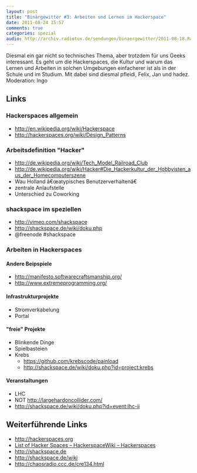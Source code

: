```yaml
---
layout: post
title: "Binärgewitter #3: Arbeiten und Lernen im Hackerspace"
date: 2011-08-24 15:57
comments: true
categories: spezial
audio: http://archiv.radiotux.de/sendungen/binaergewitter/2011-08-18.RadioTux.Binaergewitter.3.mp3
---
```


<p>Diesmal ein gar nicht so technisches Thema, aber trotzdem f&uuml;r uns Geeks interessant. Es geht um die Hackerspaces, die Kultur und warum das Lernen und Arbeiten in solchen Umgebungen einfacherer ist als in der Schule und im Studium. Mit dabei sind diesmal pfleidi, Felix, Jan und hadez. Moderation: Ingo</p>

<h2>Links</h2>

<h3>Hackerspaces allgemein</h3>

<ul>
<li><a href="http://en.wikipedia.org/wiki/Hackerspace">http://en.wikipedia.org/wiki/Hackerspace</a></li>
<li><a href="http://hackerspaces.org/wiki/Design_Patterns">http://hackerspaces.org/wiki/Design_Patterns</a></li>
</ul>

<h3>Arbeitsdefinition "Hacker"</h3>

<ul>
<li><a href="http://de.wikipedia.org/wiki/Tech_Model_Railroad_Club">http://de.wikipedia.org/wiki/Tech_Model_Railroad_Club</a></li>
<li><a href="http://de.wikipedia.org/wiki/Hacker#Die_Hackerkultur_der_Hobbyisten_aus_der_Homecomputerszene">http://de.wikipedia.org/wiki/Hacker#Die_Hackerkultur_der_Hobbyisten_aus_der_Homecomputerszene</a></li>
<li>Wau Holland &acirc;&euro;&oelig;atypisches Benutzerverhalten&acirc;&euro;</li>
<li>zentrale Anlaufstelle</li>
<li>Unterschied zu Coworking</li>
</ul>

<h3>shackspace im speziellen</h3>

<ul>
<li><a href="http://vimeo.com/shackspace">http://vimeo.com/shackspace</a></li>
<li><a href="http://shackspace.de/wiki/doku.php">http://shackspace.de/wiki/doku.php</a></li>
<li>@freenode #shackspace</li>
</ul>

<h3>Arbeiten in Hackerspaces</h3>

<h4>Andere Beipspiele</h4>

<ul>
<li><a href="http://manifesto.softwarecraftsmanship.org/">http://manifesto.softwarecraftsmanship.org/</a></li>
<li><a href="http://www.extremeprogramming.org/">http://www.extremeprogramming.org/</a></li>
</ul>

<h4>Infrastrukturprojekte</h4>

<ul>
<li>Stromverkabelung</li>
<li>Portal</li>
</ul>

<h4>"freie" Projekte</h4>

<ul>
<li>Blinkende Dinge</li>
<li>Spielbasteien</li>
<li>Krebs
<ul>
<li><a href="https://github.com/krebscode/painload">https://github.com/krebscode/painload</a></li>
<li><a href="http://shackspace.de/wiki/doku.php?id=project:krebs">http://shackspace.de/wiki/doku.php?id=project:krebs</a></li>
</ul>
</li>
</ul>

<h4>Veranstaltungen</h4>

<ul>
<li>LHC</li>
<li>NOT <a href="http://largehardoncollider.com/">http://largehardoncollider.com/</a></li>
<li><a href="http://shackspace.de/wiki/doku.php?id=event:lhc-ii">http://shackspace.de/wiki/doku.php?id=event:lhc-ii</a></li>
</ul>

<h2>Weiterf&uuml;hrende Links</h2>

<ul>
<li><a href="http://hackerspaces.org/">http://hackerspaces.org</a></li>
<li><a href="http://hackerspaces.org/wiki/List_of_Hacker_Spaces">List of Hacker Spaces &ndash; HackerspaceWiki &ndash; Hackerspaces</a></li>
<li><a href="http://shackspace.de/">http://shackspace.de</a></li>
<li><a href="http://shackspace.de/wiki">http://shackspace.de/wiki</a></li>
<li><a href="http://chaosradio.ccc.de/cre134.html">http://chaosradio.ccc.de/cre134.html</a></li>
</ul>
